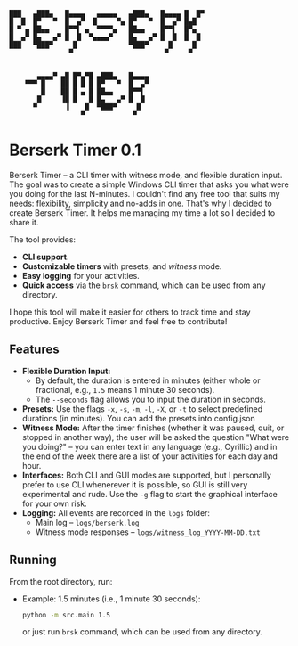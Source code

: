 ```
███   ▄███▄   █▄▄▄▄   ▄▄▄▄▄   ▄███▄   █▄▄▄▄ █  █▀ 
█  █  █▀   ▀  █  ▄▀  █     ▀▄ █▀   ▀  █  ▄▀ █▄█   
█ ▀ ▄ ██▄▄    █▀▀▌ ▄  ▀▀▀▀▄   ██▄▄    █▀▀▌  █▀▄   
█  ▄▀ █▄   ▄▀ █  █  ▀▄▄▄▄▀    █▄   ▄▀ █  █  █  █  
███   ▀███▀     █             ▀███▀     █     █   
               ▀                       ▀     ▀    


       ▄▄▄▄▀ ▄█ █▀▄▀█ ▄███▄   █▄▄▄▄               
    ▀▀▀ █    ██ █ █ █ █▀   ▀  █  ▄▀               
        █    ██ █ ▄ █ ██▄▄    █▀▀▌                
       █     ▐█ █   █ █▄   ▄▀ █  █                
      ▀       ▐    █  ▀███▀     █                 
                  ▀            ▀
```                                               
# Berserk Timer 0.1

Berserk Timer – a CLI timer with witness mode, and flexible duration input.
The goal was to create a simple Windows CLI timer that asks you what were you doing for the last N-minutes. I couldn't find any free tool that suits my needs: flexibility, simplicity and no-adds in one. That's why I decided to create Berserk Timer. It helps me managing my time a lot so I decided to share it.

The tool provides:

- **CLI support**.
- **Customizable timers** with presets, and _witness_ mode.
- **Easy logging** for your activities.
- **Quick access** via the `brsk` command, which can be used from any directory.

I hope this tool will make it easier for others to track time and stay productive. Enjoy Berserk Timer and feel free to contribute! 

## Features

- **Flexible Duration Input:**
  - By default, the duration is entered in minutes (either whole or fractional, e.g., `1.5` means 1 minute 30 seconds).
  - The `--seconds` flag allows you to input the duration in seconds.
- **Presets:**
  Use the flags `-x`, `-s`, `-m`, `-l`, `-X`, or `-t` to select predefined durations (in minutes). You can add the presets into config.json
- **Witness Mode:**
  After the timer finishes (whether it was paused, quit, or stopped in another way), the user will be asked the question "What were you doing?" – you can enter text in any language (e.g., Cyrillic) and in the end of the week there are a list of your activities for each day and hour.
- **Interfaces:**
  Both CLI and GUI modes are supported, but I personally prefer to use CLI whenerever it is possible, so GUI is still very experimental and rude. Use the `-g` flag to start the graphical interface for your own risk.
- **Logging:**
  All events are recorded in the `logs` folder:
  - Main log – `logs/berserk.log`
  - Witness mode responses – `logs/witness_log_YYYY-MM-DD.txt`

## Running

From the root directory, run:

- Example: 1.5 minutes (i.e., 1 minute 30 seconds):

  ```bash
  python -m src.main 1.5
  ```

  or just run `brsk` command, which can be used from any directory.

  
